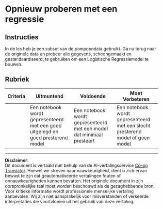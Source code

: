 <!--
CO_OP_TRANSLATOR_METADATA:
{
  "original_hash": "8af40209a41494068c1f42b14c0b450d",
  "translation_date": "2025-09-05T18:49:22+00:00",
  "source_file": "2-Regression/4-Logistic/assignment.md",
  "language_code": "nl"
}
-->
# Opnieuw proberen met een regressie

## Instructies

In de les heb je een subset van de pompoendata gebruikt. Ga nu terug naar de originele data en probeer alle gegevens, schoongemaakt en gestandaardiseerd, te gebruiken om een Logistische Regressiemodel te bouwen.

## Rubriek

| Criteria | Uitmuntend                                                               | Voldoende                                                     | Moet Verbeteren                                             |
| -------- | ------------------------------------------------------------------------ | ------------------------------------------------------------ | ----------------------------------------------------------- |
|          | Een notebook wordt gepresenteerd met een goed uitgelegd en goed presterend model | Een notebook wordt gepresenteerd met een model dat minimaal presteert | Een notebook wordt gepresenteerd met een slecht presterend model of geen model |

---

**Disclaimer**:  
Dit document is vertaald met behulp van de AI-vertalingsservice [Co-op Translator](https://github.com/Azure/co-op-translator). Hoewel we streven naar nauwkeurigheid, dient u zich ervan bewust te zijn dat geautomatiseerde vertalingen fouten of onnauwkeurigheden kunnen bevatten. Het originele document in zijn oorspronkelijke taal moet worden beschouwd als de gezaghebbende bron. Voor kritieke informatie wordt professionele menselijke vertaling aanbevolen. Wij zijn niet aansprakelijk voor misverstanden of verkeerde interpretaties die voortvloeien uit het gebruik van deze vertaling.